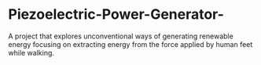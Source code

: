 # Piezoelectric-Power-Generator-
A project that explores unconventional ways of generating renewable energy focusing on extracting energy from the force applied by human feet while walking. 
